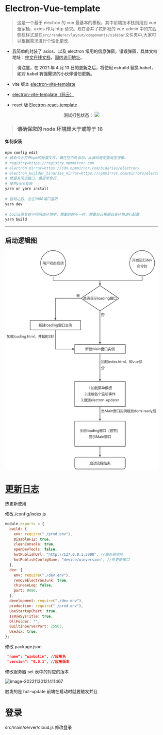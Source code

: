 # Electron-Vue-template

> 这是一个基于 electron 的 vue 最基本的模板，其中前端技术栈则用到 vue 全家桶，axios 作为 http 请求。现在合并了花裤衩的 vue-admin 中的东西侧栏样式是在`src/renderer/layout/components/sidebar`文件夹中,大家可以根据需求进行个性化更改.

- 我简单的封装了 axios．以及 electron 常用的信息弹窗，错误弹窗，具体文档地址：[中文在线文档](https://umbrella22.github.io/electron-vue-template-doc/)，[国内访问地址](https://zh-sky.gitee.io/electron-vue-template-doc/)。

> **请注意，在 2021 年 4 月 13 日的更新之后，将使用 esbuild 替换 babel，如对 babel 有强需求的小伙伴请勿更新。**

- vite 版本 [electron-vite-template](https://github.com/umbrella22/electron-vite-template)

- [electron-vite-template（码云）](https://gitee.com/Zh-Sky/electron-vite-template)

- react 版 [Electron-react-template](https://github.com/umbrella22/electron-react-template)

<div align="center" >
  <span>测试打包状态：</span>
  <a href="https://github.com/umbrella22/electron-vue-template">
    <img src="https://github.com/umbrella22/electron-vue-template/actions/workflows/build-test.yml/badge.svg">
  </a>
</div>

> ### **请确保您的 node 环境是大于或等于 16**

#### 如何安装

```bash
npm config edit
# 该命令会打开npm的配置文件，请在空白处添加，此操作是配置淘宝镜像。
# registry=https://registry.npmmirror.com
# electron_mirror=https://cdn.npmmirror.com/binaries/electron/
# electron_builder_binaries_mirror=https://npmmirror.com/mirrors/electron-builder-binaries/
# 然后关闭该窗口，重启命令行.
# 使用yarn安装
yarn or yarn install

# 启动之后，会在9080端口监听
yarn dev

# build命令在不同系统环境中，需要的的不一样，需要自己根据自身环境进行配置
yarn build

```

---

## 启动逻辑图

<img src="启动逻辑图.jpg">

# [更新日志](CHANGELOG.md)

热更新使用

修改./config/index.js

```javascript
module.exports = {
  build: {
    env: require("./prod.env"),
    DisableF12: true,
    cleanConsole: true,
    openDevTools: false,
    hotPublishUrl: "http://127.0.0.1:3000", //服务器地址
    hotPublishConfigName: "device/winversion", //热更新接口
  },
  dev: {
    env: require("./dev.env"),
    removeElectronJunk: true,
    chineseLog: false,
    port: 9080,
  },
  development: require("./dev.env"),
  production: require("./prod.env"),
  UseStartupChart: true,
  IsUseSysTitle: true,
  DllFolder: "",
  BuiltInServerPort: 25565,
  UseJsx: true,
};
```

修改 package.json

```json
 "name": "winbotim", //应用名
 "version": "0.0.1", //应用版本
```

修改服务器 set 表中的对应的版本

![image-20221130121411467](C:\Users\Administrator\AppData\Roaming\Typora\typora-user-images\image-20221130121411467.png)

触发的是 hot-update 前端在启动时就要触发并且

# 登录

src/main/server/cloud.js 修改登录
